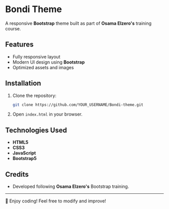 # Bondi Theme

A responsive **Bootstrap** theme built as part of **Osama Elzero's** training course.

## Features
- Fully responsive layout
- Modern UI design using **Bootstrap**
- Optimized assets and images


## Installation
1. Clone the repository:
   ```sh
   git clone https://github.com/YOUR_USERNAME/Bondi-theme.git
   ```
2. Open `index.html` in your browser.

## Technologies Used
- **HTML5**
- **CSS3**
- **JavaScript**
- **Bootstrap5** 


## Credits
- Developed following **Osama Elzero's** Bootstrap training.

---
🚀 Enjoy coding! Feel free to modify and improve!
